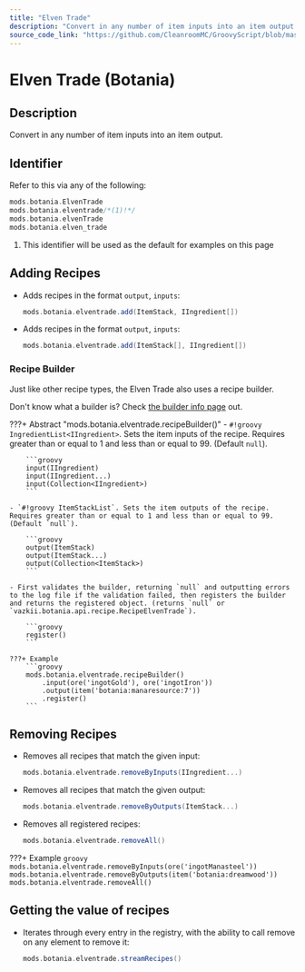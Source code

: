 ```yaml
---
title: "Elven Trade"
description: "Convert in any number of item inputs into an item output."
source_code_link: "https://github.com/CleanroomMC/GroovyScript/blob/master/src/main/java/com/cleanroommc/groovyscript/compat/mods/botania/ElvenTrade.java"
---
```


# Elven Trade (Botania)

## Description

Convert in any number of item inputs into an item output.

## Identifier

Refer to this via any of the following:

```groovy hl_lines="2"
mods.botania.ElvenTrade
mods.botania.elventrade/*(1)!*/
mods.botania.elvenTrade
mods.botania.elven_trade
```

1. This identifier will be used as the default for examples on this page

## Adding Recipes

- Adds recipes in the format `output`, `inputs`:

    ```groovy
    mods.botania.elventrade.add(ItemStack, IIngredient[])
    ```

- Adds recipes in the format `output`, `inputs`:

    ```groovy
    mods.botania.elventrade.add(ItemStack[], IIngredient[])
    ```


### Recipe Builder

Just like other recipe types, the Elven Trade also uses a recipe builder.

Don't know what a builder is? Check [the builder info page](../../../groovy/builder.md) out.

???+ Abstract "mods.botania.elventrade.recipeBuilder()"
    - `#!groovy IngredientList<IIngredient>`. Sets the item inputs of the recipe. Requires greater than or equal to 1 and less than or equal to 99. (Default `null`).

        ```groovy
        input(IIngredient)
        input(IIngredient...)
        input(Collection<IIngredient>)
        ```

    - `#!groovy ItemStackList`. Sets the item outputs of the recipe. Requires greater than or equal to 1 and less than or equal to 99. (Default `null`).

        ```groovy
        output(ItemStack)
        output(ItemStack...)
        output(Collection<ItemStack>)
        ```

    - First validates the builder, returning `null` and outputting errors to the log file if the validation failed, then registers the builder and returns the registered object. (returns `null` or `vazkii.botania.api.recipe.RecipeElvenTrade`).

        ```groovy
        register()
        ```

    ???+ Example
        ```groovy
        mods.botania.elventrade.recipeBuilder()
            .input(ore('ingotGold'), ore('ingotIron'))
            .output(item('botania:manaresource:7'))
            .register()
        ```



## Removing Recipes

- Removes all recipes that match the given input:

    ```groovy
    mods.botania.elventrade.removeByInputs(IIngredient...)
    ```

- Removes all recipes that match the given output:

    ```groovy
    mods.botania.elventrade.removeByOutputs(ItemStack...)
    ```

- Removes all registered recipes:

    ```groovy
    mods.botania.elventrade.removeAll()
    ```

???+ Example
    ```groovy
    mods.botania.elventrade.removeByInputs(ore('ingotManasteel'))
    mods.botania.elventrade.removeByOutputs(item('botania:dreamwood'))
    mods.botania.elventrade.removeAll()
    ```

## Getting the value of recipes

- Iterates through every entry in the registry, with the ability to call remove on any element to remove it:

    ```groovy
    mods.botania.elventrade.streamRecipes()
    ```
